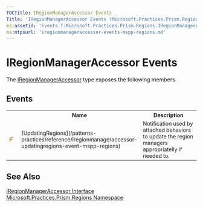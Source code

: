 ```yaml
---
TOCTitle: IRegionManagerAccessor Events
Title: 'IRegionManagerAccessor Events (Microsoft.Practices.Prism.Regions)'
ms:assetid: 'Events.T:Microsoft.Practices.Prism.Regions.IRegionManagerAccessor'
ms:mtpsurl: 'iregionmanageraccessor-events-mspp-regions.md'
---
```


# IRegionManagerAccessor Events

The [IRegionManagerAccessor](/patterns-practices/reference/iregionmanageraccessor-interface-mspp-regions) type exposes the following members.

## Events

<table>
<colgroup>
<col width="10%" />
<col width="20%" />
<col width="40%" />
</colgroup>

<tbody><tr>
<th>
&nbsp;
</th>
<th>Name</th>
<th>Description</th>
</tr>
<tr>
<td>

![Public event](/patterns-practices/reference/images/pubevent.gif)
</td>
<td>
[UpdatingRegions](/patterns-practices/reference/iregionmanageraccessor-updatingregions-event-mspp-regions)
</td>
<td>
<div>
Notification used by attached behaviors to update the region managers appropriatelly if needed to.
</div>
</td>
</tr>
</tbody>
</table>

## See Also

[IRegionManagerAccessor Interface](/patterns-practices/reference/iregionmanageraccessor-interface-mspp-regions)<br/>
[Microsoft.Practices.Prism.Regions Namespace](/patterns-practices/reference/mspp-regions-namespace)<br/>